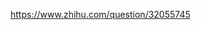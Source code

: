 
https://www.zhihu.com/question/32055745



























































































